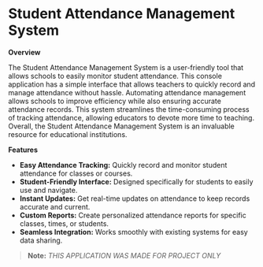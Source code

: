 # Student Attendance Management System
**Overview**

The Student Attendance Management System is a user-friendly tool that allows schools to easily monitor student attendance. This console application has a simple interface that allows teachers to quickly record and manage attendance without hassle. Automating attendance management allows schools to improve efficiency while also ensuring accurate attendance records. This system streamlines the time-consuming process of tracking attendance, allowing educators to devote more time to teaching. Overall, the Student Attendance Management System is an invaluable resource for educational institutions.

**Features**
- **Easy Attendance Tracking:**   Quickly record and monitor student attendance for classes or courses.
- **Student-Friendly Interface:**  Designed specifically for students to easily use and navigate.
- **Instant Updates:**                  Get real-time updates on attendance to keep records accurate and current.
- **Custom Reports:**                  Create personalized attendance reports for specific classes, times, or students.
- **Seamless Integration:**          Works smoothly with existing systems for easy data sharing.

> **Note:** *THIS APPLICATION WAS MADE FOR PROJECT ONLY*
